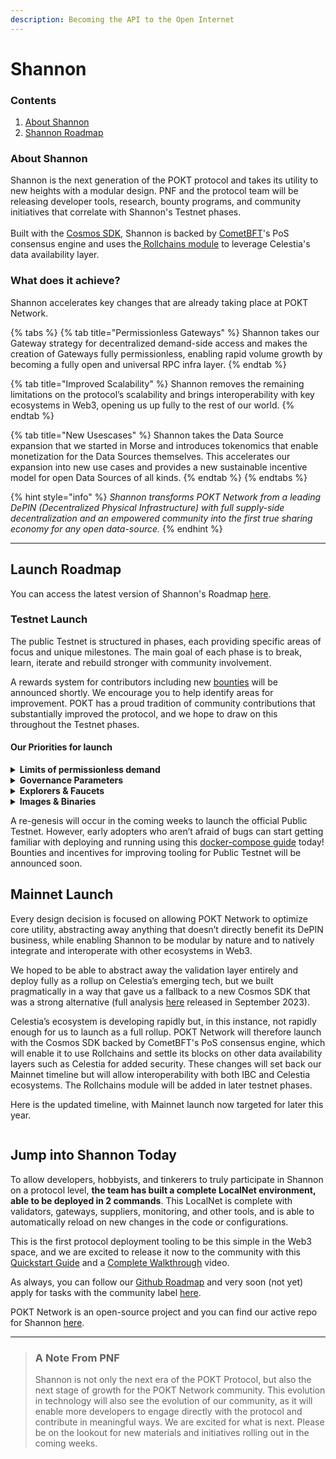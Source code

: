 ```yaml
---
description: Becoming the API to the Open Internet
---
```


# Shannon

### Contents&#x20;

1. [About Shannon ](shannon.md#about-shannon)
2. [Shannon Roadmap ](shannon.md#shannon-roadmap)

### About Shannon&#x20;

Shannon is the next generation of the POKT protocol and takes its utility to new heights with a modular design. PNF and the protocol team will be releasing developer tools, research, bounty programs, and community initiatives that correlate with Shannon's Testnet phases.\
\
Built with the [Cosmos SDK](https://docs.cosmos.network/), Shannon is backed by [CometBFT](https://cometbft.com/)'s PoS consensus engine and uses the[ Rollchains module](https://github.com/rollchains/tiablob#celestia-blob-cosmos-sdk-module) to leverage Celestia's data availability layer.

### What does it achieve?

Shannon accelerates key changes that are already taking place at POKT Network.

{% tabs %}
{% tab title="Permissionless Gateways" %}
Shannon takes our Gateway strategy for decentralized demand-side access and makes the creation of Gateways fully permissionless, enabling rapid volume growth by becoming a fully open and universal RPC infra layer.
{% endtab %}

{% tab title="Improved Scalability" %}
Shannon removes the remaining limitations on the protocol’s scalability and brings interoperability with key ecosystems in Web3, opening us up fully to the rest of our world.
{% endtab %}

{% tab title="New Usescases" %}
Shannon takes the Data Source expansion that we started in Morse and introduces tokenomics that enable monetization for the Data Sources themselves. This accelerates our expansion into new use cases and provides a new sustainable incentive model for open Data Sources of all kinds.
{% endtab %}
{% endtabs %}

{% hint style="info" %}
_Shannon transforms POKT Network from a leading DePIN (Decentralized Physical Infrastructure)_ _with full supply-side decentralization and an empowered community into the first true sharing economy for any open data-source._&#x20;
{% endhint %}

***

## Launch Roadmap&#x20;

You can access the latest version of Shannon's Roadmap [here](https://github.com/orgs/pokt-network/projects/144?query=is%3Aopen+sort%3Aupdated-desc).​

### Testnet Launch

The public Testnet is structured in phases, each providing specific areas of focus and unique milestones. The main goal of each phase is to break, learn, iterate and rebuild stronger with community involvement.&#x20;

A rewards system for contributors including new [bounties](../community/start-contributing/bounties.md) will be announced shortly. We encourage you to help identify areas for improvement. POKT has a proud tradition of community contributions that substantially improved the protocol, and we hope to draw on this throughout the Testnet phases.

#### Our Priorities for launch

<details>

<summary><strong>Limits of permissionless demand</strong></summary>

One of the core reasons we are moving from \`_Morse_\` to \`_Shannon_\` is to enable the scalability needed for permissionless demand.\
\
The team is working on tooling so we can load-test it and start finding potential bottlenecks. We are excited to share what we believe is one of the best E2E load-testing frameworks across the entire industry.

</details>

<details>

<summary><strong>Governance Parameters</strong></summary>

In order to migrate existing functionality and add new functionality, we need to add support for Governance parameters that are compliant with the new Cosmos SDK. We are hard at work on getting this done ASAP.

</details>

<details>

<summary><strong>Explorers &#x26; Faucets</strong> </summary>

In order for anyone to interact with or explore the new network, we need visibility tooling. Luckily, using the Cosmos SDK opens up access to existing tools and our community is actively working on co-opting those!

</details>

<details>

<summary><strong>Images &#x26; Binaries</strong> </summary>

No one wants to build from scratch every time. We'll integrate with the [Cosmos Operator ](https://github.com/strangelove-ventures/cosmos-operator)to provide binaries and images for every POKT Shannon actor so that it's seamless for existing operators to test the new network as well as for onboarding new ones.

</details>

A re-genesis will occur in the coming weeks to launch the official Public Testnet. However, early adopters who aren’t afraid of bugs can start getting familiar with deploying and running using this [docker-compose guide](https://github.com/pokt-network/poktroll-docker-compose-example) today! Bounties and incentives for improving tooling for Public Testnet will be announced soon.

## Mainnet Launch

Every design decision is focused on allowing POKT Network to optimize core utility, abstracting away anything that doesn’t directly benefit its DePIN business, while enabling Shannon to be modular by nature and to natively integrate and interoperate with other ecosystems in Web3.

We hoped to be able to abstract away the validation layer entirely and deploy fully as a rollup on Celestia’s emerging tech, but we built pragmatically in a way that gave us a fallback to a new Cosmos SDK that was a strong alternative (full analysis [here](https://www.pokt.network/blog/rolling-into-the-modular-future) released in September 2023).&#x20;

Celestia’s ecosystem is developing rapidly but, in this instance, not rapidly enough for us to launch as a full rollup. POKT Network will therefore launch with the Cosmos SDK backed by CometBFT's PoS consensus engine, which will enable it to use Rollchains and settle its blocks on other data availability layers such as Celestia for added security. These changes will set back our Mainnet timeline but will allow interoperability with both IBC and Celestia ecosystems. The Rollchains module will be added in later testnet phases.

Here is the updated timeline, with Mainnet launch now targeted for later this year.

<figure><img src="../.gitbook/assets/Frame 2.png" alt=""><figcaption></figcaption></figure>

## Jump into Shannon Today

To allow developers, hobbyists, and tinkerers to truly participate in Shannon on a protocol level, **the team has built a complete LocalNet environment, able to be deployed in 2 commands**. This LocalNet is complete with validators, gateways, suppliers, monitoring, and other tools, and is able to automatically reload on new changes in the code or configurations.

This is the first protocol deployment tooling to be this simple in the Web3 space, and we are excited to release it now to the community with this [Quickstart Guide](https://dev.poktroll.com/develop/developer\_guide/quickstart) and a [Complete Walkthrough](https://drive.google.com/file/d/1Tfrd32ubDCmWz2ztje-NJ2qGH9tsPfj8/view?usp=sharing) video.&#x20;

As always, you can follow our [Github Roadmap](https://github.com/orgs/pokt-network/projects/144?query=is%3Aopen+sort%3Aupdated-desc) and very soon (not yet) apply for tasks with the community label [here](https://github.com/orgs/pokt-network/projects/144?query=is%3Aopen+sort%3Aupdated-desc).&#x20;

POKT Network is an open-source project and you can find our active repo for Shannon [here](https://github.com/pokt-network/poktroll#roadmap).

***

> ### A Note From PNF
>
> Shannon is not only the next era of the POKT Protocol, but also the next stage of growth for the POKT Network community. This evolution in technology will also see the evolution of our community, as it will enable more developers to engage directly with the protocol and contribute in meaningful ways. We are excited for what is next. Please be on the lookout for new materials and initiatives rolling out in the coming weeks.
